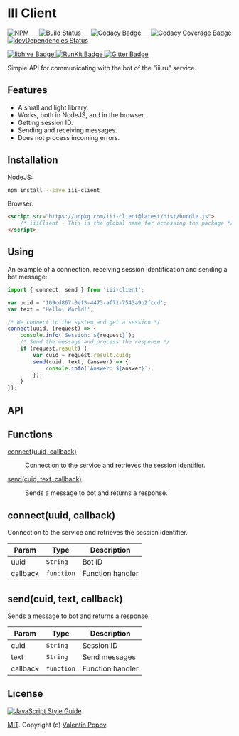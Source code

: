 # III Client
<p align="justify">
    <a href="https://www.npmjs.com/package/iii-client">
        <img alt="NPM" src="https://img.shields.io/npm/v/iii-client.svg">
    </a>
    <a href="https://travis-ci.org/valentineus/iii-client">
        <img alt="Build Status" src="https://travis-ci.org/valentineus/iii-client.svg?branch=master">
    </a>
    <a href="https://www.codacy.com/app/valentineus/iii-client">
        <img alt="Codacy Badge" src="https://api.codacy.com/project/badge/Grade/81b2fdc2f5dd42a6bdc8fdb43640b282">
    </a>
    <a href="https://www.codacy.com/app/valentineus/iii-client/files">
        <img alt="Codacy Coverage Badge" src="https://api.codacy.com/project/badge/Coverage/81b2fdc2f5dd42a6bdc8fdb43640b282">
    </a>
    <a href="https://david-dm.org/valentineus/iii-client?type=dev">
        <img alt="devDependencies Status" src="https://david-dm.org/valentineus/iii-client/dev-status.svg">
    </a>
</p>
<p align="justify">
    <a href="https://www.libhive.com/providers/npm/packages/iii-client">
        <img alt="libhive Badge" src="https://www.libhive.com/providers/npm/packages/iii-client/examples/badge.svg">
    </a>
    <a href="https://runkit.com/npm/iii-client">
        <img alt="RunKit Badge" src="https://badge.runkitcdn.com/stripe.svg">
    </a>
    <a href="https://gitter.im/valentineus/iii-client">
        <img alt="Gitter Badge" src="https://badges.gitter.im/Join%20Chat.svg">
    </a>
</p>

Simple API for communicating with the bot of the \"iii.ru\" service.

## Features
- A small and light library.
- Works, both in NodeJS, and in the browser.
- Getting session ID.
- Sending and receiving messages.
- Does not process incoming errors.

## Installation
NodeJS:
```bash
npm install --save iii-client
```

Browser:
```html
<script src="https://unpkg.com/iii-client@latest/dist/bundle.js">
    /* iiiClient - This is the global name for accessing the package */
</script>
```

## Using
An example of a connection, receiving session identification and sending a bot message:
```javascript
import { connect, send } from 'iii-client';

var uuid = '109cd867-0ef3-4473-af71-7543a9b2fccd';
var text = 'Hello, World!';

/* We connect to the system and get a session */
connect(uuid, (request) => {
    console.info(`Session: ${request}`);
    /* Send the message and process the response */
    if (request.result) {
        var cuid = request.result.cuid;
        send(cuid, text, (answer) => {
            console.info(`Answer: ${answer}`);
        });
    }
});
```

## API
## Functions
<dl>
    <dt>
        <a href="#connect">connect(uuid, callback)</a>
    </dt>
    <dd>
        <p>Connection to the service and retrieves the session identifier.</p>
    </dd>
    <dt>
        <a href="#send">send(cuid, text, callback)</a>
    </dt>
    <dd>
        <p>Sends a message to bot and returns a response.</p>
    </dd>
</dl>

<a name="connect"></a>

## connect(uuid, callback)
Connection to the service and retrieves the session identifier.

| Param | Type | Description |
| --- | --- | --- |
| uuid | <code>String</code> | Bot ID |
| callback | <code>function</code> | Function handler |

<a name="send"></a>

## send(cuid, text, callback)
Sends a message to bot and returns a response.

| Param | Type | Description |
| --- | --- | --- |
| cuid | <code>String</code> | Session ID |
| text | <code>String</code> | Send messages |
| callback | <code>function</code> | Function handler |

## License
[![JavaScript Style Guide](https://cdn.rawgit.com/feross/standard/master/badge.svg)](https://github.com/eslint/eslint)

[MIT](LICENSE.md).
Copyright (c)
[Valentin Popov](https://valentineus.link/).